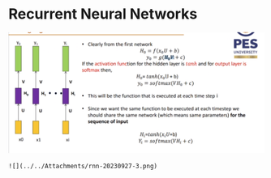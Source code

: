 # Recurrent Neural Networks

![](../../Attachments/rnn-20230927-2.png)

	![](../../Attachments/rnn-20230927-3.png)